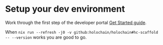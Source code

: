# Setup your dev environment

Work through the first step of the developer portal [Get Started guide](https://developer.holochain.org/get-started/).

When `nix run --refresh -j0 -v github:holochain/holochain#hc-scaffold -- --version` works you are good to go.

